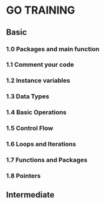 # GO TRAINING

## Basic 

### 1.0 Packages and main function

### 1.1 Comment your code

### 1.2 Instance variables

### 1.3 Data Types

### 1.4 Basic Operations

### 1.5 Control Flow

### 1.6 Loops and Iterations

### 1.7 Functions and Packages

### 1.8 Pointers

## Intermediate


